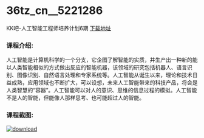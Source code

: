 # 36tz_cn__5221286
KK吧-人工智能工程师培养计划6期
[下载地址](http://www.36tz.cn/article/5221286 "下载地址")
### 课程介绍:
人工智能是计算机科学的一个分支，它企图了解智能的实质，并生产出一种新的能以人类智能相似的方式做出反应的智能机器，该领域的研究包括机器人、语言识别、图像识别、自然语言处理和专家系统等。人工智能从诞生以来，理论和技术日益成熟，应用领域也不断扩大，可以设想，未来人工智能带来的科技产品，将会是人类智慧的“容器”。人工智能可以对人的意识、思维的信息过程的模拟。人工智能不是人的智能，但能像人那样思考、也可能超过人的智能。

### 课程截图:
[![download](http://36tz.cn/muke_img/2021_10_2-7.png "下载地址")](http://www.36tz.cn "下载地址")
